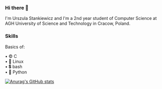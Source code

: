 ### Hi there 👋

I'm Urszula Stankiewicz and I'm a 2nd year student of Computer Science at AGH University of Science and Technology in Cracow, Poland.

### Skills

Basics of:
  
•  ©️  C\
•  🐧  Linux\
•  💲  bash \
•  🐍  Python



[![Anurag's GitHub stats](https://github-readme-stats.vercel.app/api?username=ustankie)](https://github.com/anuraghazra/github-readme-stats)


